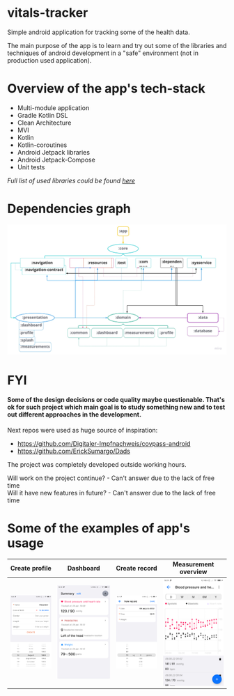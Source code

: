 # vitals-tracker

Simple android application for tracking some of the health data. 

The main purpose of the app is to learn and try out some of the libraries and techniques of android development in a "safe" environment (not in production used application).


# Overview of the app's tech-stack

* Multi-module application
* Gradle Kotlin DSL
* Clean Architecture
* MVI
* Kotlin
* Kotlin-coroutines
* Android Jetpack libraries
* Android Jetpack-Compose
* Unit tests

_Full list of used libraries could be found [here](./includeBuild/configuration/src/main/kotlin/dependencies/Deps.kt)_

# Dependencies graph

![Dependencies graph](./readme/vitals-tracker-dependency-graph.jpeg)

# FYI

#### Some of the design decisions or code quality maybe questionable. That's ok for such project which main goal is to study something new and to test out different approaches in the development.

Next repos were used as huge source of inspiration:
* https://github.com/Digitaler-Impfnachweis/covpass-android
* https://github.com/ErickSumargo/Dads


The project was completely developed outside working hours.  

Will work on the project continue? - Can't answer due to the lack of free time  
Will it have new features in future? - Can't answer due to the lack of free time

# Some of the examples of app's usage

 
Create profile                   |  Dashboard                      |  Create record                         |  Measurement overview                          |
:-------------------------------:|:-------------------------------:|:--------------------------------------:|:----------------------------------------------:|
![](./readme/profile.png)        | ![](./readme/dashboard.png)     | ![](./readme/create_weight_record.png) | ![](./readme/blood_pressure_measurement.png)




